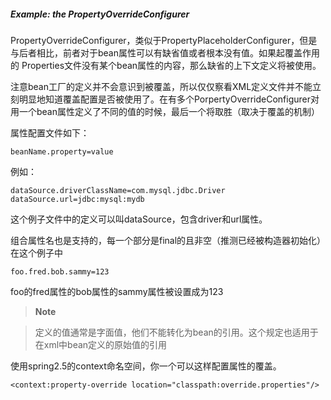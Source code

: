 ##### Example: the PropertyOverrideConfigurer

PropertyOverrideConfigurer，类似于PropertyPlaceholderConfigurer，但是与后者相比，前者对于bean属性可以有缺省值或者根本没有值。如果起覆盖作用的 Properties文件没有某个bean属性的内容，那么缺省的上下文定义将被使用。

注意bean工厂的定义并不会意识到被覆盖，所以仅仅察看XML定义文件并不能立刻明显地知道覆盖配置是否被使用了。在有多个PorpertyOverrideConfigurer对用一个bean属性定义了不同的值的时候，最后一个将取胜（取决于覆盖的机制）

属性配置文件如下：

```
beanName.property=value
```

例如：

```
dataSource.driverClassName=com.mysql.jdbc.Driver
dataSource.url=jdbc:mysql:mydb
```

这个例子文件中的定义可以叫dataSource，包含driver和url属性。

组合属性名也是支持的，每一个部分是final的且非空（推测已经被构造器初始化）在这个例子中

```
foo.fred.bob.sammy=123
```

foo的fred属性的bob属性的sammy属性被设置成为123

>**Note**

> 定义的值通常是字面值，他们不能转化为bean的引用。这个规定也适用于在xml中bean定义的原始值的引用

使用spring2.5的context命名空间，你一个可以这样配置属性的覆盖。

```
<context:property-override location="classpath:override.properties"/>
```



